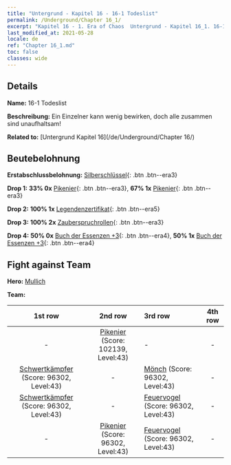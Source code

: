 ```yaml
---
title: "Untergrund - Kapitel 16 - 16-1 Todeslist"
permalink: /Underground/Chapter 16_1/
excerpt: "Kapitel 16 - 1. Era of Chaos  Untergrund - Kapitel 16_1. 16-1 Todeslist"
last_modified_at: 2021-05-28
locale: de
ref: "Chapter 16_1.md"
toc: false
classes: wide
---
```


## Details

 **Name:** 16-1 Todeslist

 **Beschreibung:** Ein Einzelner kann wenig bewirken, doch alle zusammen sind unaufhaltsam!

 **Related to:** [Untergrund Kapitel 16](/de/Underground/Chapter 16/)

## Beutebelohnung

 **Erstabschlussbelohnung:** [Silberschlüssel](/ItemsDE/con_693/){: .btn .btn--era3}

 **Drop 1:** **33% 0x** [Pikenier](/ItemsDE/unt_190/){: .btn .btn--era3}, **67% 1x** [Pikenier](/ItemsDE/unt_190/){: .btn .btn--era3}

 **Drop 2:** **100% 1x** [Legendenzertifikat](/ItemsDE/mat_67/){: .btn .btn--era5}

 **Drop 3:** **100% 2x** [Zauberspruchrollen](/ItemsDE/con_694/){: .btn .btn--era3}

 **Drop 4:** **50% 0x** [Buch der Essenzen +3](/ItemsDE/mat_60/){: .btn .btn--era4}, **50% 1x** [Buch der Essenzen +3](/ItemsDE/mat_60/){: .btn .btn--era4}


## Fight against Team
 **Hero:** [Mullich](/de/heroes/Mullich/)

 **Team:**


  | 1st row | 2nd row | 3rd row | 4th row |
  |:----:|:----:|:----|:----:|
  | - | [Pikenier](/de/units/Pikeman/) (Score: 102139, Level:43)  | - | - |
  | [Schwertkämpfer](/de/units/Swordsman/) (Score: 96302, Level:43)  | - | [Mönch](/de/units/Monk/) (Score: 96302, Level:43)  | - |
  | [Schwertkämpfer](/de/units/Swordsman/) (Score: 96302, Level:43)  | - | [Feuervogel](/de/units/Firebird/) (Score: 96302, Level:43)  | - |
  | - | [Pikenier](/de/units/Pikeman/) (Score: 96302, Level:43)  | [Feuervogel](/de/units/Firebird/) (Score: 96302, Level:43)  | - |


